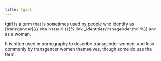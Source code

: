 ```yaml
---
title: tgirl
---
```


tgirl is a term that is sometimes used by people who identify as [transgender]({{ site.baseurl }}{% link _identities/transgender.md %}) and as a woman.

It is often used in pornography to describe transgender women, and less commonly by transgender women themselves, though some do use the term.